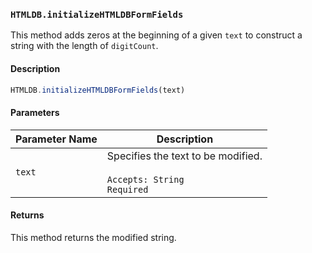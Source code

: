 ### `HTMLDB.initializeHTMLDBFormFields`

This method adds zeros at the beginning of a given `text` to construct a string with the length of `digitCount`.

#### Description

```javascript
HTMLDB.initializeHTMLDBFormFields(text)
```

#### Parameters

| Parameter Name             | Description                               |
| -------------------------- | ----------------------------------------- |
| `text` | Specifies the text to be modified.<br><br>`Accepts: String`<br>`Required` |

#### Returns

This method returns the modified string.